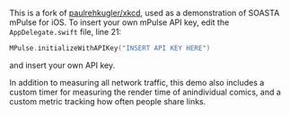 This is a fork of [paulrehkugler/xkcd](https://github.com/paulrehkugler/xkcd), used as a demonstration of SOASTA mPulse for iOS.  To insert your own mPulse API key, edit the `AppDelegate.swift` file, line 21:

```swift
MPulse.initializeWithAPIKey("INSERT API KEY HERE")
```

and insert your own API key.

In addition to measuring all network traffic, this demo also includes a custom timer for measuring the render time of anindividual comics, and a custom metric tracking how often people share links.
